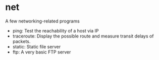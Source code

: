 # net
A few networking-related programs

- ping: Test the reachability of a host via IP
- traceroute: Display the possible route and measure transit delays of packets.
- static: Static file server
- ftp: A very basic FTP server

